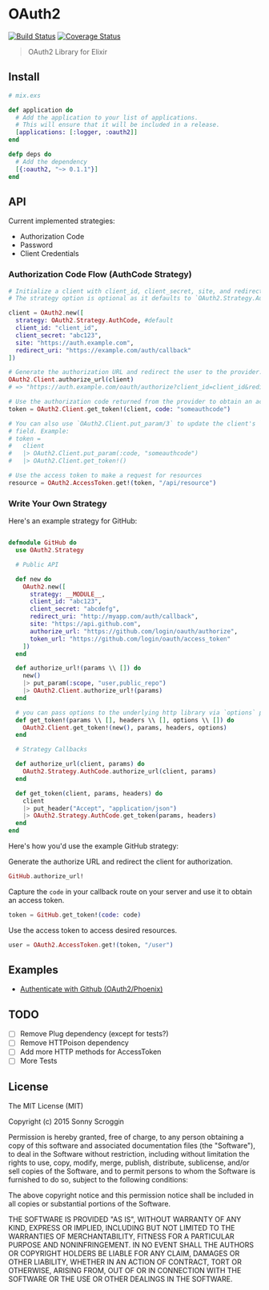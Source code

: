 OAuth2
======

[![Build Status](https://travis-ci.org/scrogson/oauth2.svg)](https://travis-ci.org/scrogson/oauth2)
[![Coverage Status](https://coveralls.io/repos/scrogson/oauth2/badge.svg&service=github)](https://coveralls.io/github/scrogson/oauth2)

> OAuth2 Library for Elixir

## Install

```elixir
# mix.exs

def application do
  # Add the application to your list of applications.
  # This will ensure that it will be included in a release.
  [applications: [:logger, :oauth2]]
end

defp deps do
  # Add the dependency
  [{:oauth2, "~> 0.1.1"}]
end
```

## API

Current implemented strategies:

- Authorization Code
- Password
- Client Credentials

### Authorization Code Flow (AuthCode Strategy)

```elixir
# Initialize a client with client_id, client_secret, site, and redirect_uri.
# The strategy option is optional as it defaults to `OAuth2.Strategy.AuthCode`.

client = OAuth2.new([
  strategy: OAuth2.Strategy.AuthCode, #default
  client_id: "client_id",
  client_secret: "abc123",
  site: "https://auth.example.com",
  redirect_uri: "https://example.com/auth/callback"
])

# Generate the authorization URL and redirect the user to the provider.
OAuth2.Client.authorize_url(client)
# => "https://auth.example.com/oauth/authorize?client_id=client_id&redirect_uri=https%3A%2F%2Fexample.com%2Fauth%2Fcallback&response_type=code"

# Use the authorization code returned from the provider to obtain an access token.
token = OAuth2.Client.get_token!(client, code: "someauthcode")

# You can also use `OAuth2.Client.put_param/3` to update the client's `params`
# field. Example:
# token =
#   client
#   |> OAuth2.Client.put_param(:code, "someauthcode")
#   |> OAuth2.Client.get_token!()

# Use the access token to make a request for resources
resource = OAuth2.AccessToken.get!(token, "/api/resource")
```

### Write Your Own Strategy

Here's an example strategy for GitHub:

```elixir

defmodule GitHub do
  use OAuth2.Strategy

  # Public API

  def new do
    OAuth2.new([
      strategy: __MODULE__,
      client_id: "abc123",
      client_secret: "abcdefg",
      redirect_uri: "http://myapp.com/auth/callback",
      site: "https://api.github.com",
      authorize_url: "https://github.com/login/oauth/authorize",
      token_url: "https://github.com/login/oauth/access_token"
    ])
  end

  def authorize_url!(params \\ []) do
    new()
    |> put_param(:scope, "user,public_repo")
    |> OAuth2.Client.authorize_url!(params)
  end

  # you can pass options to the underlying http library via `options` parameter
  def get_token!(params \\ [], headers \\ [], options \\ []) do
    OAuth2.Client.get_token!(new(), params, headers, options)
  end

  # Strategy Callbacks

  def authorize_url(client, params) do
    OAuth2.Strategy.AuthCode.authorize_url(client, params)
  end

  def get_token(client, params, headers) do
    client
    |> put_header("Accept", "application/json")
    |> OAuth2.Strategy.AuthCode.get_token(params, headers)
  end
end
```

Here's how you'd use the example GitHub strategy:

Generate the authorize URL and redirect the client for authorization.

```elixir
GitHub.authorize_url!
```

Capture the `code` in your callback route on your server and use it to obtain an access token.

```elixir
token = GitHub.get_token!(code: code)
```

Use the access token to access desired resources.

```elixir
user = OAuth2.AccessToken.get!(token, "/user")
```

## Examples

- [Authenticate with Github (OAuth2/Phoenix)](https://github.com/scrogson/oauth2_example)

## TODO

- [ ] Remove Plug dependency (except for tests?)
- [ ] Remove HTTPoison dependency
- [ ] Add more HTTP methods for AccessToken
- [ ] More Tests

## License

The MIT License (MIT)

Copyright (c) 2015 Sonny Scroggin

Permission is hereby granted, free of charge, to any person obtaining a copy
of this software and associated documentation files (the "Software"), to deal
in the Software without restriction, including without limitation the rights
to use, copy, modify, merge, publish, distribute, sublicense, and/or sell
copies of the Software, and to permit persons to whom the Software is
furnished to do so, subject to the following conditions:

The above copyright notice and this permission notice shall be included in all
copies or substantial portions of the Software.

THE SOFTWARE IS PROVIDED "AS IS", WITHOUT WARRANTY OF ANY KIND, EXPRESS OR
IMPLIED, INCLUDING BUT NOT LIMITED TO THE WARRANTIES OF MERCHANTABILITY,
FITNESS FOR A PARTICULAR PURPOSE AND NONINFRINGEMENT. IN NO EVENT SHALL THE
AUTHORS OR COPYRIGHT HOLDERS BE LIABLE FOR ANY CLAIM, DAMAGES OR OTHER
LIABILITY, WHETHER IN AN ACTION OF CONTRACT, TORT OR OTHERWISE, ARISING FROM,
OUT OF OR IN CONNECTION WITH THE SOFTWARE OR THE USE OR OTHER DEALINGS IN THE
SOFTWARE.
